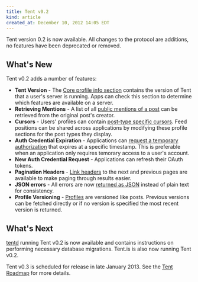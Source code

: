 ```yaml
---
title: Tent v0.2
kind: article
created_at: December 10, 2012 14:05 EDT
---
```

Tent version 0.2 is now available. All changes to the protocol are additions, no features have been deprecated or removed.

## What's New

Tent v0.2 adds a number of features:

 - **Tent Version** - The [Core profile info section](/docs/info-types#core) contains the version of Tent that a user's server is running. Apps can check this section to determine which features are available on a server.
 - **Retrieving Mentions** - A list of all [public mentions of a post](/docs/app-server#get-postsidmentions) can be retrieved from the original post's creator.
 - **Cursors** - Users' profiles can contain [post-type specific cursors](/docs/info-types#cursor). Feed positions can be shared across applications by modifying these profile sections for the post types they display.
 - **Auth Credential Expiration** - Applications can [request a temporary authorization](/docs/app-auth#request-parameters) that expires at a specific timestamp. This is preferable when an application only requires temorary access to a user's account.
 - **New Auth Credential Request** - Applications can refresh their OAuth tokens.
 - **Pagination Headers** - [Link headers](/docs/app-server#get-posts) to the next and previous pages are available to make paging through results easier.
 - **JSON errors** - All errors are now [returned as JSON](/docs/server-protocol#error-responses) instead of plain text for consistency.
 - **Profile Versioning** - [Profiles](/docs/app-server#get-profiletype) are versioned like posts. Previous versions can be fetched directly or if no version is specified the most recent version is returned.

## What's Next

[tentd](https://github.com/tent/tentd-admin) running Tent v0.2 is now available and contains instructions on performing necessary database migrations. Tent.is is also now running Tent v0.2.

Tent v0.3 is scheduled for release in late January 2013. See the [Tent Roadmap](https://tent.io/blog/tent-roadmap) for more details.
